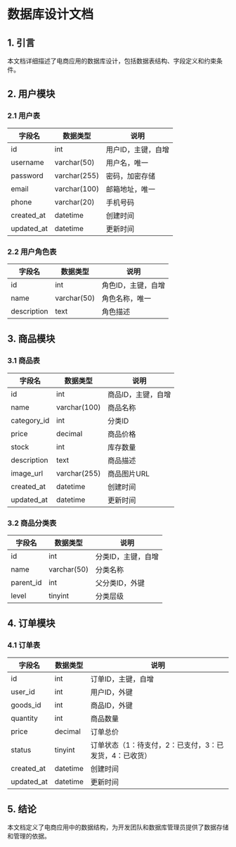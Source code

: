 # 数据库设计文档

## 1. 引言

本文档详细描述了电商应用的数据库设计，包括数据表结构、字段定义和约束条件。

## 2. 用户模块

### 2.1 用户表

| 字段名        | 数据类型     | 说明                             |
| ------------- | ------------ | -------------------------------- |
| id            | int          | 用户ID，主键，自增               |
| username      | varchar(50)  | 用户名，唯一                     |
| password      | varchar(255) | 密码，加密存储                   |
| email         | varchar(100) | 邮箱地址，唯一                   |
| phone         | varchar(20)  | 手机号码                         |
| created_at    | datetime     | 创建时间                         |
| updated_at    | datetime     | 更新时间                         |

### 2.2 用户角色表

| 字段名        | 数据类型     | 说明                             |
| ------------- | ------------ | -------------------------------- |
| id            | int          | 角色ID，主键，自增               |
| name          | varchar(50)  | 角色名称，唯一                   |
| description   | text         | 角色描述                         |

## 3. 商品模块

### 3.1 商品表

| 字段名        | 数据类型     | 说明                             |
| ------------- | ------------ | -------------------------------- |
| id            | int          | 商品ID，主键，自增               |
| name          | varchar(100) | 商品名称                         |
| category_id   | int          | 分类ID                           |
| price         | decimal      | 商品价格                         |
| stock         | int          | 库存数量                         |
| description   | text         | 商品描述                         |
| image_url     | varchar(255) | 商品图片URL                       |
| created_at    | datetime     | 创建时间                         |
| updated_at    | datetime     | 更新时间                         |

### 3.2 商品分类表

| 字段名        | 数据类型     | 说明                             |
| ------------- | ------------ | -------------------------------- |
| id            | int          | 分类ID，主键，自增               |
| name          | varchar(50)  | 分类名称                         |
| parent_id     | int          | 父分类ID，外键                   |
| level         | tinyint      | 分类层级                         |

## 4. 订单模块

### 4.1 订单表

| 字段名        | 数据类型     | 说明                             |
| ------------- | ------------ | -------------------------------- |
| id            | int          | 订单ID，主键，自增               |
| user_id       | int          | 用户ID，外键                     |
| goods_id      | int          | 商品ID，外键                     |
| quantity      | int          | 商品数量                         |
| price         | decimal      | 订单总价                         |
| status        | tinyint      | 订单状态（1：待支付，2：已支付，3：已发货，4：已收货）|
| created_at    | datetime     | 创建时间                         |
| updated_at    | datetime     | 更新时间                         |

## 5. 结论

本文档定义了电商应用中的数据结构，为开发团队和数据库管理员提供了数据存储和管理的依据。
